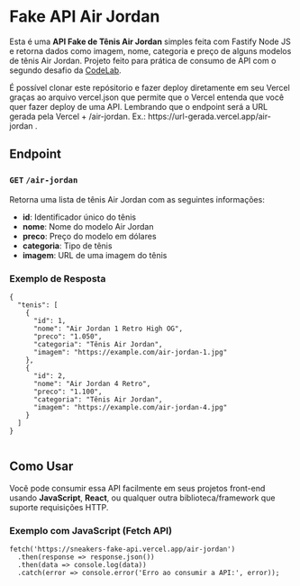   <h1>Fake API Air Jordan</h1>

  <p>Esta é uma <strong>API Fake de Tênis Air Jordan</strong> simples feita com Fastify Node JS e retorna dados como imagem, nome, categoria e preço de alguns modelos de tênis Air Jordan. 
    Projeto feito para prática de consumo de API com o segundo desafio da <a href="https://discord.gg/XPjUdArE">CodeLab</a>.</p>
  <p>É possível clonar este repósitorio e fazer deploy diretamente em seu Vercel graças ao arquivo vercel.json que permite que o Vercel entenda que você quer fazer deploy de uma API.
    Lembrando que o endpoint será a URL gerada pela Vercel + /air-jordan. Ex.: https://url-gerada.vercel.app/air-jordan .
   </p>

  <h2>Endpoint</h2>
  
  <h3><code>GET</code> <code>/air-jordan</code></h3>
  
  <p>Retorna uma lista de tênis Air Jordan com as seguintes informações:</p>
  <ul>
    <li><strong>id</strong>: Identificador único do tênis</li>
    <li><strong>nome</strong>: Nome do modelo Air Jordan</li>
    <li><strong>preco</strong>: Preço do modelo em dólares</li>
    <li><strong>categoria</strong>: Tipo de tênis</li>
    <li><strong>imagem</strong>: URL de uma imagem do tênis</li>
  </ul>

  <h3>Exemplo de Resposta</h3>
  <pre><code>{
  "tenis": [
    {
      "id": 1,
      "nome": "Air Jordan 1 Retro High OG",
      "preco": "1.050",
      "categoria": "Tênis Air Jordan",
      "imagem": "https://example.com/air-jordan-1.jpg"
    },
    {
      "id": 2,
      "nome": "Air Jordan 4 Retro",
      "preco": "1.100",
      "categoria": "Tênis Air Jordan",
      "imagem": "https://example.com/air-jordan-4.jpg"
    }
  ]
}
  </code></pre>

  <h2>Como Usar</h2>
  
  <p>Você pode consumir essa API facilmente em seus projetos front-end usando <strong>JavaScript</strong>, <strong>React</strong>, ou qualquer outra biblioteca/framework que suporte requisições HTTP.</p>

  <h3>Exemplo com JavaScript (Fetch API)</h3>
  <pre><code>fetch('https://sneakers-fake-api.vercel.app/air-jordan')
  .then(response => response.json())
  .then(data => console.log(data))
  .catch(error => console.error('Erro ao consumir a API:', error));
  </code></pre>
